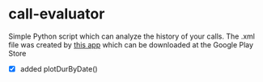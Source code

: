 # call-evaluator
Simple Python script which can analyze the history of your calls.
The .xml file was created by [this app](https://play.google.com/store/apps/details?id=com.idea.backup.calllogs) which can be downloaded at the Google Play Store

- [x] added plotDurByDate()